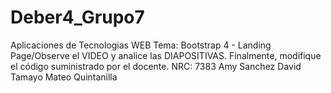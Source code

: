 # Deber4_Grupo7
Aplicaciones de Tecnologias WEB
Tema: Bootstrap 4 - Landing Page/Observe el VIDEO y analice las DIAPOSITIVAS. Finalmente, modifique el código suministrado por el docente.
NRC: 7383
Amy Sanchez
David Tamayo
Mateo Quintanilla
